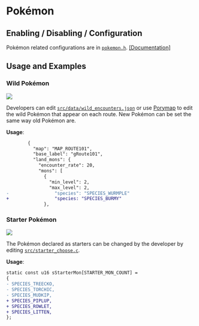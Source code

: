 # Pokémon
<!--primarina using scald, actvating steam engine-->

<!--gen 4 - occa berry-->
<!--gen 5 - scald-->
<!--gen 6 - fairy type-->
<!--gen 7 - primarina-->
<!--gen 8 - steam engine and coalassal-->

## Enabling / Disabling / Configuration
Pokémon related configurations are in [`pokemon.h`](https://github.com/rh-hideout/pokeemerald-expansion/blob/upcoming/include/config/pokemon.h). [[Documentation]](../configurations/pokemon.md)

## Usage and Examples

### Wild Pokémon
![](https://archives.bulbagarden.net/media/upload/f/f9/Fire_Blast_III.png)

Developers can edit [`src/data/wild_encounters.json`](https://github.com/rh-hideout/pokeemerald-expansion/blob/upcoming/src/data/wild_encounters.json) or use [Porymap](https://github.com/huderlem/porymap) to edit the wild Pokémon that appear on each route. New Pokémon can be set the same way old Pokémon are.

**Usage**:
```diff
        {
          "map": "MAP_ROUTE101",
          "base_label": "gRoute101",
          "land_mons": {
            "encounter_rate": 20,
            "mons": [
              {
                "min_level": 2,
                "max_level": 2,
-                 "species": "SPECIES_WURMPLE"
+                 "species: "SPECIES_BURMY"
              },
```

### Starter Pokémon
![](https://archives.bulbagarden.net/media/upload/f/f9/Fire_Blast_III.png)

The Pokémon declared as starters can be changed by the developer by editing [`src/starter_choose.c`](https://github.com/rh-hideout/pokeemerald-expansion/blob/upcoming/src/starter_choose.c).

**Usage**:
```diff
static const u16 sStarterMon[STARTER_MON_COUNT] =
{
- SPECIES_TREECKO,
- SPECIES_TORCHIC,
- SPECIES_MUDKIP,
+ SPECIES_PIPLUP,
+ SPECIES_ROWLET,
+ SPECIES_LITTEN,
};

